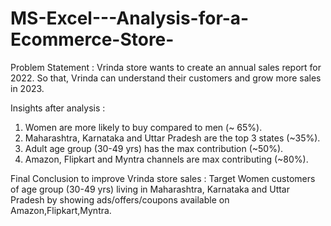 # MS-Excel---Analysis-for-a-Ecommerce-Store-

Problem Statement :
Vrinda store wants to create an annual sales report for 2022. So that, Vrinda can understand their customers and grow more sales in 2023.

Insights after analysis :
1. Women are more likely to buy compared to men (~ 65%).
2. Maharashtra, Karnataka and Uttar Pradesh are the top 3 states (~35%).
3. Adult age group (30-49 yrs) has the max contribution (~50%).
4. Amazon, Flipkart and Myntra channels are max contributing (~80%).

Final Conclusion to improve Vrinda store sales :
Target Women customers of age group (30-49 yrs) living in Maharashtra, Karnataka and Uttar Pradesh by showing ads/offers/coupons available on Amazon,Flipkart,Myntra.
